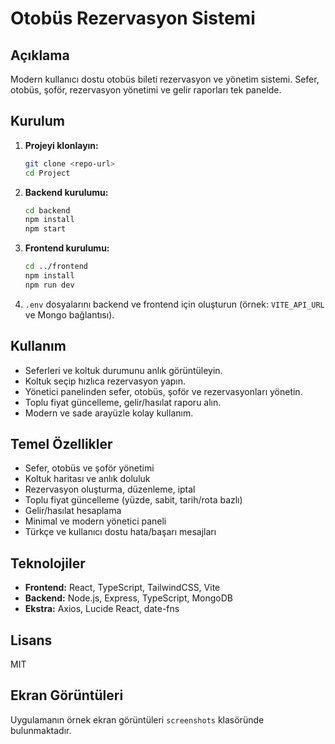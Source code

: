 # Otobüs Rezervasyon Sistemi

## Açıklama

Modern kullanıcı dostu otobüs bileti rezervasyon ve yönetim sistemi. Sefer, otobüs, şoför, rezervasyon yönetimi ve gelir raporları tek panelde.

## Kurulum

1. **Projeyi klonlayın:**
   ```bash
   git clone <repo-url>
   cd Project
   ```
2. **Backend kurulumu:**
   ```bash
   cd backend
   npm install
   npm start
   ```
3. **Frontend kurulumu:**
   ```bash
   cd ../frontend
   npm install
   npm run dev
   ```
4. `.env` dosyalarını backend ve frontend için oluşturun (örnek: `VITE_API_URL` ve Mongo bağlantısı).

## Kullanım

- Seferleri ve koltuk durumunu anlık görüntüleyin.
- Koltuk seçip hızlıca rezervasyon yapın.
- Yönetici panelinden sefer, otobüs, şoför ve rezervasyonları yönetin.
- Toplu fiyat güncelleme, gelir/hasılat raporu alın.
- Modern ve sade arayüzle kolay kullanım.

## Temel Özellikler

- Sefer, otobüs ve şoför yönetimi
- Koltuk haritası ve anlık doluluk
- Rezervasyon oluşturma, düzenleme, iptal
- Toplu fiyat güncelleme (yüzde, sabit, tarih/rota bazlı)
- Gelir/hasılat hesaplama
- Minimal ve modern yönetici paneli
- Türkçe ve kullanıcı dostu hata/başarı mesajları

## Teknolojiler

- **Frontend:** React, TypeScript, TailwindCSS, Vite
- **Backend:** Node.js, Express, TypeScript, MongoDB
- **Ekstra:** Axios, Lucide React, date-fns

## Lisans

MIT

## Ekran Görüntüleri

Uygulamanın örnek ekran görüntüleri `screenshots` klasöründe bulunmaktadır.
